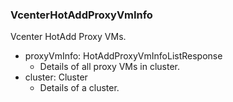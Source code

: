 ### VcenterHotAddProxyVmInfo
Vcenter HotAdd Proxy VMs.

- proxyVmInfo: HotAddProxyVmInfoListResponse
  - Details of all proxy VMs in cluster.
- cluster: Cluster
  - Details of a cluster.
